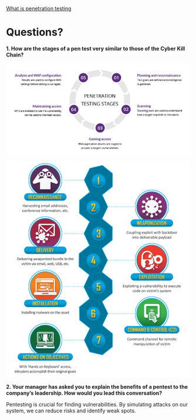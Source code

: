 [What is penetration testing](https://www.imperva.com/learn/application-security/penetration-testing/)

# Questions?


**1. How are the stages of a pen test very similar to those of the Cyber Kill Chain?**

![alt text](image.png)

![alt text](image-1.png)

**2. Your manager has asked you to explain the benefits of a pentest to the company’s leadership. How would you lead this conversation?**

Pentesting is crucial for finding vulnerabilities. By simulating attacks on our system, we can reduce risks and identify weak spots. 